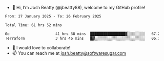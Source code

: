 - 👋 Hi, I’m Josh Beatty (@jbeatty88), welcome to my GitHub profile!

<!--START_SECTION:waka-->

```txt
From: 27 January 2025 - To: 26 February 2025

Total Time: 61 hrs 52 mins

Go                     41 hrs 38 mins  ████████████████▓░░░░░░░░   67.29 %
Terraform              3 hrs 46 mins   █▓░░░░░░░░░░░░░░░░░░░░░░░   06.11 %
```

<!--END_SECTION:waka-->

- 💞️ I would love to collaborate!
- 📫 You can reach me at josh.beatty@softwaresugar.com

<!---
jbeatty88/jbeatty88 is a ✨ special ✨ repository because its `README.md` (this file) appears on your GitHub profile.
You can click the Preview link to take a look at your changes.
--->
